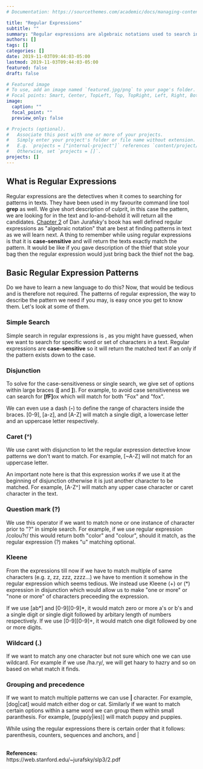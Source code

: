 ```yaml
---
# Documentation: https://sourcethemes.com/academic/docs/managing-content/

title: "Regular Expressions"
subtitle: ""
summary: "Regular expressions are algebraic notations used to search in text particularly useful when we have patterns to search for in the text."
authors: []
tags: []
categories: []
date: 2019-11-03T09:44:03-05:00
lastmod: 2019-11-03T09:44:03-05:00
featured: false
draft: false

# Featured image
# To use, add an image named `featured.jpg/png` to your page's folder.
# Focal points: Smart, Center, TopLeft, Top, TopRight, Left, Right, BottomLeft, Bottom, BottomRight.
image:
  caption: ""
  focal_point: ""
  preview_only: false

# Projects (optional).
#   Associate this post with one or more of your projects.
#   Simply enter your project's folder or file name without extension.
#   E.g. `projects = ["internal-project"]` references `content/project/deep-learning/index.md`.
#   Otherwise, set `projects = []`.
projects: []
---
```


<h2>What is Regular Expressions</h2>
Regular expressions are the detectives when it comes to searching for patterns in texts. They have been used in my favourite command line tool <b>grep</b> as well. We give short description of culprit, in this case the pattern, we are looking for in the text and lo-and-behold it will return all the candidates. <a href="https://web.stanford.edu/~jurafsky/slp3/2.pdf">Chapter 2</a> of Dan Jurafsky's book has well defined regular expressions as "algebraic notation" that are best at finding patterns in text as we will learn next. A thing to remember while using regular expressions is that it is <b>case-sensitive</b> and will return the texts exactly match the pattern. It would be like if you gave description of the thief that stole your bag then the regular expression would just bring back the thief not the bag.

<h2>Basic Regular Expression Patterns</h2>
Do we have to learn a new language to do this? Now, that would be tedious and is therefore not required. The patterns of regular expression, the way to describe the pattern we need if you may, is easy once you get to know them. Let's look at some of them.

<h3>Simple Search</h3>
Simple search in regular expressions is , as you might have guessed, when we want to search for specific word or set of characters in a text. Regular expressions are <b>case-sensitive</b> so it will return the matched text if an only if the pattern exists down to the case.

<h3>Disjunction</h3>
To solve for the case-sensitiveness or single search, we give set of options within large braces (<b>[</b> and <b>]</b>). For example, to avoid case sensitiveness we can search for <b>[fF]</b>ox which will match for both "Fox" and "fox". 

We can even use a dash (<b>-</b>) to define the range of characters inside the braces. [0-9], [a-z], and [A-Z] will match a single digit, a lowercase letter and an uppercase letter respectively.

<h3>Caret (^)</h3>
We use caret with disjunction to let the regular expression detective know patterns we don't want to match. For example, [~A-Z] will not match for an uppercase letter. 

An important note here is that this expression works if we use it at the beginning of disjunction otherwise it is just another character to be matched. For example, [A-Z^] will match any upper case character or caret character in the text.

<h3>Question mark (?)</h3>
We use this operator if we want to match none or one instance of character prior to "?" in simple search. For example, if we use regular expression /colou?r/ this would return both "color" and "colour", should it match, as the regular expression (?) makes "u" matching optional.

<h3>Kleene</h3>
From the expressions till now if we have to match multiple of same characters (e.g. z, zz, zzz, zzzz...) we have to mention it somehow in the regular expression which seems tedious. We instead use Kleene (+) or (*) expression in disjunction which would allow us to make "one or more" or "none or more" of characters preceeding the expression. 

If we use [ab*] and [0-9][0-9]*, it would match zero or more a's or b's and a single digit or single digit followed by arbitary length of numbers respectively. If we use [0-9][0-9]+, it would match one digit followed by one or more digits.

<h3>Wildcard (.)</h3>
If we want to match any one character but not sure which one we can use wildcard. For example if we use /ha.ry/, we will get haary to hazry and so on based on what match it finds.

<h3> Grouping and precedence</h3>
If we want to match multiple patterns we can use <b>|</b> character. For example, [dog|cat] would match either dog or cat. Similarly if we want to match certain options within a same word we can group them within small paranthesis. For example, [pupp(y|ies)] will match puppy and puppies.

While using the regular expressions there is certain order that it follows: parenthesis, counters, sequences and anchors, and |

<br />
<b>References:</b><br>
https://web.stanford.edu/~jurafsky/slp3/2.pdf